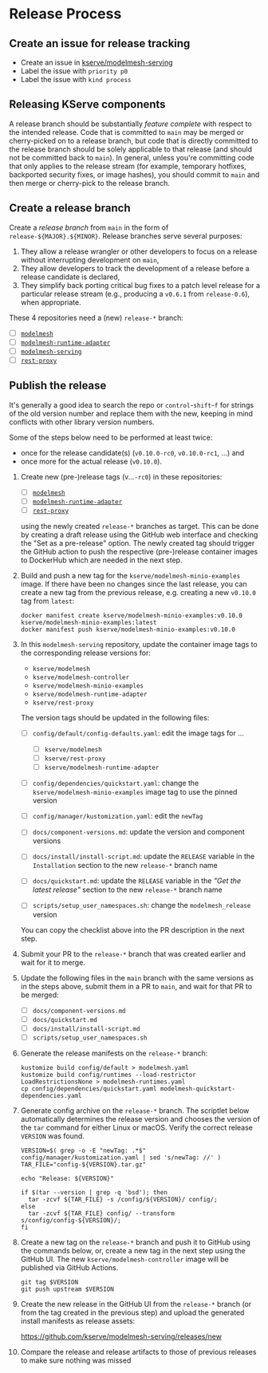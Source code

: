 # Release Process

## Create an issue for release tracking

- Create an issue in [kserve/modelmesh-serving](https://github.com/kserve/modelmesh-serving)
- Label the issue with `priority p0`
- Label the issue with `kind process`

## Releasing KServe components

A release branch should be substantially _feature complete_ with respect to the
intended release. Code that is committed to `main` may be merged or cherry-picked
on to a release branch, but code that is directly committed to the release branch
should be solely applicable to that release (and should not be committed back to
`main`). In general, unless you're committing code that only applies to the release
stream (for example, temporary hotfixes, backported security fixes, or image hashes),
you should commit to `main` and then merge or cherry-pick to the release branch.

## Create a release branch

Create a _release branch_ from `main` in the form of `release-${MAJOR}.${MINOR}`.
Release branches serve several purposes:

1. They allow a release wrangler or other developers to focus on a release without interrupting development on `main`,
2. They allow developers to track the development of a release before a release candidate is declared,
3. They simplify back porting critical bug fixes to a patch level release for a particular release stream (e.g., producing a `v0.6.1` from `release-0.6`), when appropriate.

These 4 repositories need a (new) `release-*` branch:

- [ ] [`modelmesh`](https://github.com/kserve/modelmesh/branches)
- [ ] [`modelmesh-runtime-adapter`](https://github.com/kserve/modelmesh-runtime-adapter/branches)
- [ ] [`modelmesh-serving`](https://github.com/kserve/modelmesh-serving/branches)
- [ ] [`rest-proxy`](https://github.com/kserve/rest-proxy/branches)

## Publish the release

It's generally a good idea to search the repo or `control`-`shift`-`f` for strings
of the old version number and replace them with the new, keeping in mind conflicts
with other library version numbers.

Some of the steps below need to be performed at least twice:

- once for the release candidate(s) (`v0.10.0-rc0`, `v0.10.0-rc1`, ...) and
- once more for the actual release (`v0.10.0`).

1. Create new (pre-)release tags (v...`-rc0`) in these repositories:

   - [ ] [`modelmesh`](https://github.com/kserve/modelmesh/releases)
   - [ ] [`modelmesh-runtime-adapter`](https://github.com/kserve/modelmesh-runtime-adapter/releases)
   - [ ] [`rest-proxy`](https://github.com/kserve/rest-proxy/releases)

   using the newly created `release-*` branches as target. This can be done by
   creating a draft release using the GitHub web interface and checking the
   "Set as a pre-release" option. The newly created tag should trigger the GitHub
   action to push the respective (pre-)release container images to DockerHub which
   are needed in the next step.

2. Build and push a new tag for the `kserve/modelmesh-minio-examples` image. If
   there have been no changes since the last release, you can create a new tag
   from the previous release, e.g. creating a new `v0.10.0` tag from `latest`:

   ```shell
   docker manifest create kserve/modelmesh-minio-examples:v0.10.0 kserve/modelmesh-minio-examples:latest
   docker manifest push kserve/modelmesh-minio-examples:v0.10.0
   ```

3. In this `modelmesh-serving` repository, update the container image tags to
   the corresponding release versions for:

   - `kserve/modelmesh`
   - `kserve/modelmesh-controller`
   - `kserve/modelmesh-minio-examples`
   - `kserve/modelmesh-runtime-adapter`
   - `kserve/rest-proxy`

   The version tags should be updated in the following files:

   - [ ] `config/default/config-defaults.yaml`: edit the image tags for ...

     - [ ] `kserve/modelmesh`
     - [ ] `kserve/rest-proxy`
     - [ ] `kserve/modelmesh-runtime-adapter`

   - [ ] `config/dependencies/quickstart.yaml`: change the `kserve/modelmesh-minio-examples` image tag to use the pinned version
   - [ ] `config/manager/kustomization.yaml`: edit the `newTag`
   - [ ] `docs/component-versions.md`: update the version and component versions
   - [ ] `docs/install/install-script.md`: update the `RELEASE` variable in the `Installation` section to the new `release-*` branch name
   - [ ] `docs/quickstart.md`: update the `RELEASE` variable in the _"Get the latest release"_ section to the new `release-*` branch name
   - [ ] `scripts/setup_user_namespaces.sh`: change the `modelmesh_release` version

   You can copy the checklist above into the PR description in the next step.

4. Submit your PR to the `release-*` branch that was created earlier and wait for
   it to merge.

5. Update the following files in the `main` branch with the same versions as in the
   steps above, submit them in a PR to `main`, and wait for that PR to be merged:

   - [ ] `docs/component-versions.md`
   - [ ] `docs/quickstart.md`
   - [ ] `docs/install/install-script.md`
   - [ ] `scripts/setup_user_namespaces.sh`

6. Generate the release manifests on the `release-*` branch:

   ```Shell
   kustomize build config/default > modelmesh.yaml
   kustomize build config/runtimes --load-restrictor LoadRestrictionsNone > modelmesh-runtimes.yaml
   cp config/dependencies/quickstart.yaml modelmesh-quickstart-dependencies.yaml
   ```

7. Generate config archive on the `release-*` branch. The scriptlet below automatically
   determines the release version and chooses the version of the `tar` command for
   either Linux or macOS. Verify the correct release `VERSION` was found.

   ```Shell
   VERSION=$( grep -o -E "newTag: .*$" config/manager/kustomization.yaml | sed 's/newTag: //' )
   TAR_FILE="config-${VERSION}.tar.gz"

   echo "Release: ${VERSION}"

   if $(tar --version | grep -q 'bsd'); then
     tar -zcvf ${TAR_FILE} -s /config/${VERSION}/ config/;
   else
     tar -zcvf ${TAR_FILE} config/ --transform s/config/config-${VERSION}/;
   fi
   ```

8. Create a new tag on the `release-*` branch and push it to GitHub using the commands
   below, or, create a new tag in the next step using the GitHub UI. The new
   `kserve/modelmesh-controller` image will be published via GitHub Actions.

   ```Shell
   git tag $VERSION
   git push upstream $VERSION
   ```

9. Create the new release in the GitHub UI from the `release-*` branch (or from the
   tag created in the previous step) and upload the generated install manifests as
   release assets:

   https://github.com/kserve/modelmesh-serving/releases/new

10. Compare the release and release artifacts to those of previous releases to make
    sure nothing was missed
